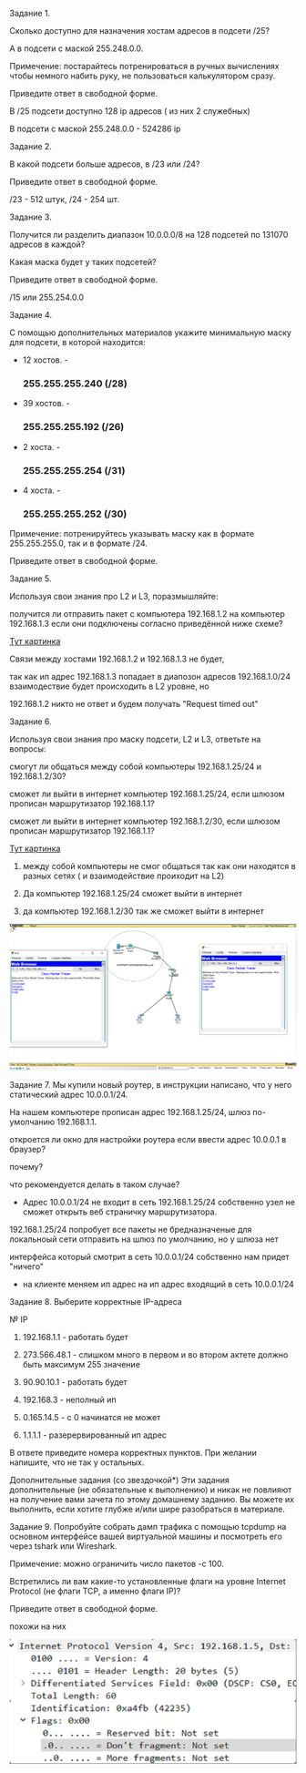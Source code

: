 Задание 1.

Сколько доступно для назначения хостам адресов в подсети /25?

А в подсети с маской 255.248.0.0.

Примечение: постарайтесь потренироваться в ручных вычислениях чтобы немного набить руку, не пользоваться калькулятором сразу.

Приведите ответ в свободной форме.

В /25 подсети доступно 128 ip адресов ( из них 2 служебных)

В подсети с маской 255.248.0.0 - 524286 ip

Задание 2.

В какой подсети больше адресов, в /23 или /24?

Приведите ответ в свободной форме.

/23 - 512 штук, /24 - 254 шт.

Задание 3.

Получится ли разделить диапазон 10.0.0.0/8 на 128 подсетей по 131070 адресов в каждой?

Какая маска будет у таких подсетей?

Приведите ответ в свободной форме.

/15 или 255.254.0.0

Задание 4.

С помощью дополнительных материалов укажите минимальную маску для подсети, в которой находится:

* 12 хостов. - <h3>255.255.255.240 (/28)</h3>

* 39 хостов. - <h3>255.255.255.192 (/26)</h3>

* 2 хоста.   - <h3>255.255.255.254 (/31)</h3>

* 4 хоста.   - <h3>255.255.255.252 (/30)</h3>

Примечение: потренируйтесь указывать маску как в формате 255.255.255.0, так и в формате /24.

Приведите ответ в свободной форме.

Задание 5.

Используя свои знания про L2 и L3, поразмышляйте:

получится ли отправить пакет с компьютера 192.168.1.2 на компьютер 192.168.1.3 если они подключены согласно приведённой ниже схеме?

[Тут картинка](https://camo.githubusercontent.com/f4289bfa3801b693de516478d90ce0264284c3aa52faf17dacf4ae3270fc434a/68747470733a2f2f692e696d6775722e636f6d2f664f45307664682e706e67)

Связи между хостами 192.168.1.2 и 192.168.1.3 не будет,

так как ип адрес 192.168.1.3 попадает в диапозон адресов 192.168.1.0/24 взаимодествие будет происходить в L2 уровне, но

192.168.1.2 никто не ответ и будем получать "Request timed out"

Задание 6.

Используя свои знания про маску подсети, L2 и L3, ответьте на вопросы:

смогут ли общаться между собой компьютеры 192.168.1.25/24 и 192.168.1.2/30?

сможет ли выйти в интернет компьютер 192.168.1.25/24, если шлюзом прописан маршрутизатор 192.168.1.1?

сможет ли выйти в интернет компьютер 192.168.1.2/30, если шлюзом прописан маршрутизатор 192.168.1.1?

[Тут картинка](https://camo.githubusercontent.com/073fbc8fef90756a9834e055604a79efb1d64616e8a2459b1542aa10d9027a2b/68747470733a2f2f692e696d6775722e636f6d2f66566f733545632e706e67)

1. между собой компьютеры не смог общаться так как они находятся в разных сетях ( и взаимодействие проиходит на L2)

2. Да компьютер 192.168.1.25/24 сможет выйти в интернет

3. да компьютер 192.168.1.2/30 так же сможет выйти в интернет

![alt tag](https://github.com/avo1yanskiy/slin-homeworks/blob/main/image/4.3/Capture.PNG "network")


Задание 7.
Мы купили новый роутер, в инструкции написано, что у него статический адрес 10.0.0.1/24.

На нашем компьютере прописан адрес 192.168.1.25/24, шлюз по-умолчанию 192.168.1.1.

откроется ли окно для настройки роутера если ввести адрес 10.0.0.1 в браузер?

почему?

что рекомендуется делать в таком случае?

* Адрес 10.0.0.1/24 не входит в сеть 192.168.1.25/24 собственно узел не сможет открыть веб страничку маршрутизатора.

192.168.1.25/24 попробует все пакеты не бредназначеные для локальноый сети отправить на шлюз по умолчанию, но у шлюза нет

интерфейса который смотрит в сеть 10.0.0.1/24 собственно нам придет "ничего"

* на клиенте меняем ип адрес на ип адрес входящий в сеть 10.0.0.1/24

Задание 8.
Выберите корректные IP-адреса

№	IP

1.	192.168.1.1 - работать будет

2.	273.566.48.1 - слишком много в первом и во втором актете должно быть максимум 255 значение

3.	90.90.10.1 - работать будет

4.	192.168.3 - неполный ип 

5.	0.165.14.5 - с 0 начинатся не может

6.	1.1.1.1 - разерервированный ип адрес

В ответе приведите номера корректных пунктов. При желании напишите, что не так у остальных.

Дополнительные задания (со звездочкой*)
Эти задания дополнительные (не обязательные к выполнению) и никак не повлияют на получение вами зачета по этому домашнему заданию. Вы можете их выполнить, если хотите глубже и/или шире разобраться в материале.

Задание 9.
Попробуйте собрать дамп трафика с помощью tcpdump на основном интерфейсе вашей виртуальной машины и посмотреть его через tshark или Wireshark.

Примечение: можно ограничить число пакетов -c 100.

Встретились ли вам какие-то установленные флаги на уровне Internet Protocol (не флаги TCP, а именно флаги IP)?

Приведите ответ в свободной форме.



похожи на них 

![alt tag](https://github.com/avo1yanskiy/slin-homeworks/blob/main/image/4.3/frag.PNG "frag")